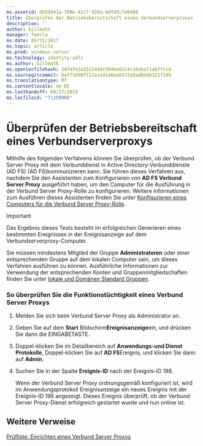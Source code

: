 ```yaml
---
ms.assetid: d555041a-709e-42c7-920a-8dfd2c7e0488
title: Überprüfen der Betriebsbereitschaft eines Verbundserverproxys
description: ''
author: billmath
manager: femila
ms.date: 05/31/2017
ms.topic: article
ms.prod: windows-server
ms.technology: identity-adfs
ms.author: billmath
ms.openlocfilehash: 24f4fe2a152244dc904be82c4c10abe71abffcc4
ms.sourcegitcommit: 6aff3d88ff22ea141a6ea6572a5ad8dd6321f199
ms.translationtype: MT
ms.contentlocale: de-DE
ms.lasthandoff: 09/27/2019
ms.locfileid: "71359966"
---
```

# <a name="verify-that-a-federation-server-proxy-is-operational"></a>Überprüfen der Betriebsbereitschaft eines Verbundserverproxys


Mithilfe des folgenden Verfahrens können Sie überprüfen, ob der Verbund Server Proxy mit dem Verbunddienst in Active Directory-Verbunddienste (AD FS) \(AD FS\)kommunizieren kann. Sie führen dieses Verfahren aus, nachdem Sie den Assistenten zum Konfigurieren von **AD FS Verbund Server Proxy** ausgeführt haben, um den Computer für die Ausführung in der Verbund Server Proxy-Rolle zu konfigurieren. Weitere Informationen zum Ausführen dieses Assistenten finden Sie unter [Konfigurieren eines Computers für die Verbund Server Proxy-Rolle](Configure-a-Computer-for-the-Federation-Server-Proxy-Role.md).  
  
> [!IMPORTANT]  
> Das Ergebnis dieses Tests besteht im erfolgreichen Generieren eines bestimmten Ereignisses in der Ereignisanzeige auf dem Verbundserverproxy-Computer.  
  
Sie müssen mindestens Mitglied der Gruppe **Administratoren** oder einer entsprechenden Gruppe auf dem lokalen Computer sein, um dieses Verfahren ausführen zu können.  Ausführliche Informationen zur Verwendung der entsprechenden Konten und Gruppenmitgliedschaften finden Sie unter [lokale und Domänen Standard Gruppen](https://go.microsoft.com/fwlink/?LinkId=83477).   
  
### <a name="to-verify-that-a-federation-server-proxy-is-operational"></a>So überprüfen Sie die Funktionstüchtigkeit eines Verbund Server Proxys  
  
1.  Melden Sie sich beim Verbund Server Proxy als Administrator an.  
  
2.  Geben Sie auf dem **Start** Bildschirm**Ereignisanzeige**ein, und drücken Sie dann die EINGABETASTE.  
  
3.  Doppel\-klicken Sie im Detailbereich auf **Anwendungs-und Dienst Protokolle**, Doppel\-klicken Sie auf **AD FS**Ereignis, und klicken Sie dann auf **Admin**.  
  
4.  Suchen Sie in der Spalte **Ereignis-ID** nach der Ereignis-ID 198.  
  
    Wenn der Verbund Server Proxy ordnungsgemäß konfiguriert ist, wird im Anwendungsprotokoll Ereignisanzeige ein neues Ereignis mit der Ereignis-ID 198 angezeigt. Dieses Ereignis überprüft, ob der Verbund Server Proxy-Dienst erfolgreich gestartet wurde und nun online ist.  
  
## <a name="additional-references"></a>Weitere Verweise  
[Prüfliste: Einrichten eines Verbund Server Proxys](Checklist--Setting-Up-a-Federation-Server-Proxy.md)  
  

